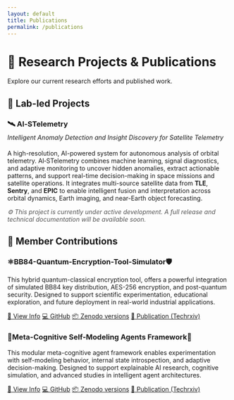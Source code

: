 ```yaml
---
layout: default
title: Publications
permalink: /publications
---
```


# 🧾 Research Projects & Publications

Explore our current research efforts and published work.

## 🔬 Lab-led Projects

<div class="project-card">
  <h3>🛰️ AI‑STelemetry</h3>
  <h4 style="margin-top: -10px; font-weight: normal; font-style: italic;">
    Intelligent Anomaly Detection and Insight Discovery for Satellite Telemetry
  </h4>
  <p>
    A high-resolution, AI-powered system for autonomous analysis of orbital telemetry.  
    AI‑STelemetry combines machine learning, signal diagnostics, and adaptive monitoring to uncover hidden anomalies, extract actionable patterns, and support real-time decision-making in space missions and satellite operations.  
    It integrates multi-source satellite data from <strong>TLE</strong>, <strong>Sentry</strong>, and <strong>EPIC</strong> to enable intelligent fusion and interpretation across orbital dynamics, Earth imaging, and near-Earth object forecasting.
  </p>
  <p style="font-style: italic; color: #555;">
    ⚙️ This project is currently under active development. A full release and technical documentation will be available soon.
  </p>
</div>


## 👤 Member Contributions

<div class="project-card">
  <h3>⚛️BB84-Quantum-Encryption-Tool-Simulator🛡️</h3>
  <p>This hybrid quantum-classical encryption tool, offers a powerful integration of simulated BB84 key distribution, AES-256 encryption, and post-quantum security. Designed to support scientific experimentation, educational exploration, and future deployment in real-world industrial applications.</p>
  <p>
    <a href="/papers/BB84-Quantum-Encryption-Tool-Simulator/">📄 View Info</a>
    <a href="https://github.com/HectorMozo3110/BB84-Quantum-Encryption-Tool-Simulator" target="_blank">💻 GitHub</a>
    <a href="https://doi.org/10.5281/zenodo.15747927" target="_blank">📦 Zenodo versions</a>
    <a href="https://www.techrxiv.org/doi/full/10.36227/techrxiv.175099973.38232383/v1" target="_blank">📑 Publication (Techrxiv)</a>
  </p>
</div>


<div class="project-card">
  <h3>🧠Meta-Cognitive Self-Modeling Agents Framework🧩</h3>
  <p>This modular meta-cognitive agent framework enables experimentation with self-modeling behavior, internal state introspection, and adaptive decision-making. Designed to support explainable AI research, cognitive simulation, and advanced studies in intelligent agent architectures.</p>
  <p>
    <a href="/papers/self-modeling-agents-framework/">📄 View Info</a>
    <a href="https://github.com/HectorMozo3110/meta_cognitive_self_model_agents" target="_blank">💻 GitHub</a>
    <a href="https://doi.org/10.5281/zenodo.15660166" target="_blank">📦 Zenodo versions</a>
    <a href="https://www.techrxiv.org/doi/full/10.36227/techrxiv.175100030.06187560/v1" target="_blank">📑 Publication (Techrxiv)</a>
  </p>
</div>


